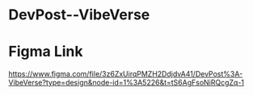 # DevPost--VibeVerse

# Figma Link
https://www.figma.com/file/3z6ZxUirqPMZH2DdjdvA41/DevPost%3A-VibeVerse?type=design&node-id=1%3A5226&t=tS6AgFsoNiRQcgZq-1
